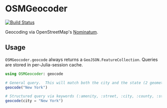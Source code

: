 # OSMGeocoder

[![Build Status](https://github.com/joshday/OSMGeocoder.jl/actions/workflows/CI.yml/badge.svg?branch=main)](https://github.com/joshday/OSMGeocoder.jl/actions/workflows/CI.yml?query=branch%3Amain)

Geocoding via OpenStreetMap's [Nominatum](https://nominatim.org/release-docs/develop/).

## Usage

`OSMGeocoder.geocode` always returns a `GeoJSON.FeatureCollection`.  Queries are stored in per-Julia-session cache.

```julia
using OSMGeocoder: geocode

# General query.  This will match both the city and the state (2 geometries)
geocode("New York")

# Structured query via keywords (:amenity, :street, :city, :county, :state, :country, :postalcode)
geocode(city = "New York")
```
